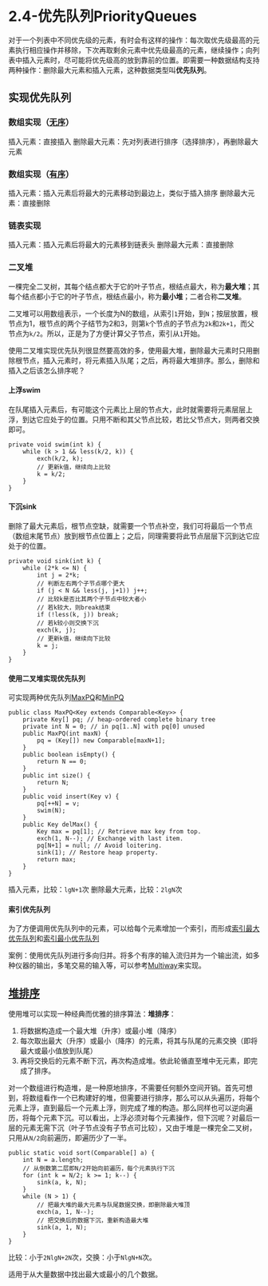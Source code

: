 # 2.4-优先队列PriorityQueues

对于一个列表中不同优先级的元素，有时会有这样的操作：每次取优先级最高的元素执行相应操作并移除，下次再取剩余元素中优先级最高的元素，继续操作；向列表中插入元素时，尽可能将优先级高的放到靠前的位置。即需要一种数据结构支持两种操作：删除最大元素和插入元素，这种数据类型叫**优先队列**。

## 实现优先队列

### 数组实现（[无序](https://github.com/CShawn/Algorithms/tree/06d734ab0f3fab901624f66ec7996d2def7a9261/2-sorting/UnorderedArrayMaxPQ.java)）

插入元素：直接插入 删除最大元素：先对列表进行排序（选择排序），再删除最大元素

### 数组实现（[有序](https://github.com/CShawn/Algorithms/tree/06d734ab0f3fab901624f66ec7996d2def7a9261/2-sorting/OrderedArrayMaxPQ.java)）

插入元素：插入元素后将最大的元素移动到最边上，类似于插入排序 删除最大元素：直接删除

### 链表实现

插入元素：插入元素后将最大的元素移到链表头 删除最大元素：直接删除

### 二叉堆

一棵完全二叉树，其每个结点都大于它的叶子节点，根结点最大，称为**最大堆**；其每个结点都小于它的叶子节点，根结点最小，称为**最小堆**；二者合称**二叉堆**。

二叉堆可以用数组表示，一个长度为N的数组，从索引`1`开始，到`N`；按层放置，根节点为1，根节点的两个子结节为2和3，则第`k`个节点的子节点为`2k`和`2k+1`，而父节点为`k/2`。所以，正是为了方便计算父子节点，索引从`1`开始。

使用二叉堆实现优先队列很显然要高效的多，使用最大堆，删除最大元素时只用删除根节点，插入元素时，将元素插入队尾；之后，再将最大堆排序。那么，删除和插入之后该怎么排序呢？

#### 上浮swim

在队尾插入元素后，有可能这个元素比上层的节点大，此时就需要将元素层层上浮，到达它应处于的位置。只用不断和其父节点比较，若比父节点大，则两者交换即可。

```text
private void swim(int k) {
    while (k > 1 && less(k/2, k)) {
        exch(k/2, k);
        // 更新k值，继续向上比较
        k = k/2;
    }
}
```

#### 下沉sink

删除了最大元素后，根节点空缺，就需要一个节点补空，我们可将最后一个节点（数组末尾节点）放到根节点位置上；之后，同理需要将此节点层层下沉到达它应处于的位置。

```text
private void sink(int k) {
    while (2*k <= N) {
        int j = 2*k;
        // 判断左右两个子节点哪个更大
        if (j < N && less(j, j+1)) j++;
        // 比较k是否比其两个子节点中较大者小
        // 若k较大，则break结束
        if (!less(k, j)) break;
        // 若k较小则交换下沉
        exch(k, j);
        // 更新k值，继续向下比较
        k = j;
    }
}
```

#### 使用二叉堆实现优先队列

可实现两种优先队列[MaxPQ](https://github.com/CShawn/Algorithms/tree/06d734ab0f3fab901624f66ec7996d2def7a9261/2-sorting/MaxPQ.java)和[MinPQ](https://github.com/CShawn/Algorithms/tree/06d734ab0f3fab901624f66ec7996d2def7a9261/2-sorting/MinPQ.java)

```text
public class MaxPQ<Key extends Comparable<Key>> {
    private Key[] pq; // heap-ordered complete binary tree
    private int N = 0; // in pq[1..N] with pq[0] unused
    public MaxPQ(int maxN) {
        pq = (Key[]) new Comparable[maxN+1];
    }
    public boolean isEmpty() {
        return N == 0;
    }
    public int size() { 
        return N;
    }
    public void insert(Key v) {
        pq[++N] = v;
        swim(N);
    }
    public Key delMax() {
        Key max = pq[1]; // Retrieve max key from top.
        exch(1, N--); // Exchange with last item.
        pq[N+1] = null; // Avoid loitering.
        sink(1); // Restore heap property.
        return max;
    }
}
```

插入元素，比较：`lgN+1`次 删除最大元素，比较：`2lgN`次

#### 索引优先队列

为了方便调用优先队列中的元素，可以给每个元素增加一个索引，而形成[索引最大优先队列](https://github.com/CShawn/Algorithms/tree/06d734ab0f3fab901624f66ec7996d2def7a9261/2-sorting/IndexMaxPQ.java)和[索引最小优先队列](https://github.com/CShawn/Algorithms/tree/06d734ab0f3fab901624f66ec7996d2def7a9261/2-sorting/IndexMinPQ.java)

案例：使用优先队列进行多向归并。将多个有序的输入流归并为一个输出流，如多种仪器的输出，多笔交易的输入等，可以参考[Multiway](https://github.com/CShawn/Algorithms/tree/06d734ab0f3fab901624f66ec7996d2def7a9261/2-sorting/Multiway.java)来实现。

## [堆排序](https://github.com/CShawn/Algorithms/tree/06d734ab0f3fab901624f66ec7996d2def7a9261/2-sorting/Heap.java)

使用堆可以实现一种经典而优雅的排序算法：**堆排序**：

1. 将数据构造成一个最大堆（升序）或最小堆（降序） 
2. 每次取出最大（升序）或最小（降序）的元素，将其与队尾的元素交换（即将最大或最小值放到队尾） 
3. 再将交换后的元素不断下沉，再次构造成堆。依此轮循直至堆中无元素，即完成了排序。

对一个数组进行构造堆，是一种原地排序，不需要任何额外空间开销。首先可想到，将数组看作一个已构建好的堆，但需要进行排序，那么可以从头遍历，将每个元素上浮，直到最后一个元素上浮，则完成了堆的构造。那么同样也可以逆向遍历，将每个元素下沉。可以看出，上浮必须对每个元素操作，但下沉呢？对最后一层的元素无需下沉（叶子节点没有子节点可比较），又由于堆是一棵完全二叉树，只用从`N/2`向前遍历，即遍历少了一半。

```text
public static void sort(Comparable[] a) {
    int N = a.length;
    // 从倒数第二层即N/2开始向前遍历，每个元素执行下沉
    for (int k = N/2; k >= 1; k--) {
        sink(a, k, N);
    }
    while (N > 1) {
        // 把最大堆的最大元素与队尾数据交换，即删除最大堆顶
        exch(a, 1, N--);
        // 把交换后的数据下沉，重新构造最大堆
        sink(a, 1, N);
    }
}
```

比较：小于`2NlgN+2N`次，交换：小于`NlgN+N`次。

适用于从大量数据中找出最大或最小的几个数据。

